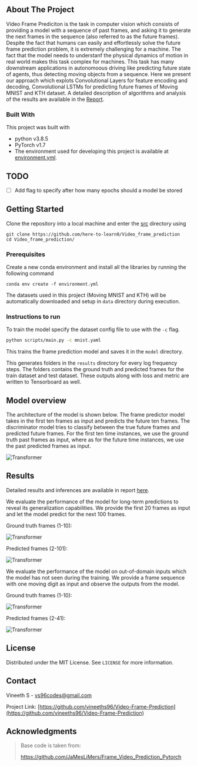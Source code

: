 
<!-- ABOUT THE PROJECT -->

## About The Project 

Video Frame Prediciton is the task in computer vision which consists of providing a model with a sequence of past frames, and asking it to generate the next frames in the sequence (also referred to as the future frames). Despite the fact that humans can easily and effortlessly solve the future frame prediction problem, it is extremely challenging for a machine. The fact that the model needs to understanf the physical dynamics of motion in real world makes this task complex for machines. This task has many downstream applications in autonomoous driving like predicting future state of agents, thus detecting moving objects from a sequence. Here we present our approach which explots Convolutional Layers for feature encoding and decoding, Convolutional LSTMs for predicting future frames of Moving MNIST and KTH dataset. A detailed description of algorithms and analysis of the results are available in the [Report](). 
<!-- Add pdf link here -->



### Built With
This project was built with 

* python v3.8.5
* PyTorch v1.7
* The environment used for developing this project is available at [environment.yml](environment.yml).


## TODO

- [ ] Add flag to specify after how many epochs should a model be stored


<!-- GETTING STARTED -->

## Getting Started

Clone the repository into a local machine and enter the [src](src) directory using

```shell
git clone https://github.com/here-to-learn0/Video_frame_prediction
cd Video_frame_prediction/
```

### Prerequisites

Create a new conda environment and install all the libraries by running the following command

```shell
conda env create -f environment.yml
```

The datasets used in this project (Moving MNIST and KTH) will be automatically downloaded and setup in `data` directory during execution.



### Instructions to run

To train the model specify the dataset config file to use with the `-c` flag. 

```sh
python scripts/main.py -c mnist.yaml 
```


This trains the frame prediction model and saves it in the `model` directory.

This generates folders in the `results` directory for every log frequency steps. The folders contains the ground truth and predicted frames for the train dataset and test dataset. These outputs along with loss and metric are written to Tensorboard as well.




## Model overview

The architecture of the model is shown below. The frame predictor model takes in the first ten frames as input and predicts the future ten frames. The
discriminator model tries to classify between the true future frames and predicted future frames. For the first ten time instances, we use the ground truth past frames as input, where as for the future time instances, we use the past predicted frames as input.

![Transformer](./docs/readme/stconv.jpg)



<!-- RESULTS -->

## Results

Detailed results and inferences are available in report [here](./docs/report.pdf).

We evaluate the performance of the model for long-term predictions to reveal its generalization capabilities. We provide the first 20 frames as input and let the model predict for the next 100 frames. 

Ground truth frames (1-10):

![Transformer](./docs/readme/results_1.png)

Predicted frames (2-101):

![Transformer](./docs/readme/results_11.png)



We evaluate the performance of the model on out-of-domain inputs which the model has not seen during the training. We provide a frame sequence with one moving digit as input and observe the outputs from the model.

Ground truth frames (1-10):

![Transformer](./docs/readme/results_6.png)

Predicted frames (2-41):

![Transformer](./docs/readme/results_61.png)



<!-- LICENSE -->

## License

Distributed under the MIT License. See `LICENSE` for more information.


<!-- CONTACT -->

## Contact

Vineeth S - vs96codes@gmail.com

Project Link: [https://github.com/vineeths96/Video-Frame-Prediction](https://github.com/vineeths96/Video-Frame-Prediction)



## Acknowledgments

> Base code is taken from:
>
> https://github.com/JaMesLiMers/Frame_Video_Prediction_Pytorch


<!-- MARKDOWN LINKS & IMAGES -->
<!-- https://www.markdownguide.org/basic-syntax/#reference-style-links -->
<!-- 
[contributors-shield]: https://img.shields.io/github/contributors/vineeths96/Video-Frame-Prediction.svg?style=flat-square
[contributors-url]: https://github.com/vineeths96/Video-Frame-Prediction/graphs/contributors
[forks-shield]: https://img.shields.io/github/forks/vineeths96/Video-Frame-Prediction.svg?style=flat-square
[forks-url]: https://github.com/vineeths96/Video-Frame-Prediction/network/members
[stars-shield]: https://img.shields.io/github/stars/vineeths96/Video-Frame-Prediction.svg?style=flat-square
[stars-url]: https://github.com/vineeths96/Video-Frame-Prediction/stargazers
[issues-shield]: https://img.shields.io/github/issues/vineeths96/Video-Frame-Prediction.svg?style=flat-square
[issues-url]: https://github.com/vineeths96/Video-Frame-Prediction/issues
[license-shield]: https://img.shields.io/badge/License-MIT-yellow.svg
[license-url]: https://github.com/vineeths96/Video-Frame-Prediction/blob/master/LICENSE
[linkedin-shield]: https://img.shields.io/badge/-LinkedIn-black.svg?style=flat-square&logo=linkedin&colorB=555
[linkedin-url]: https://linkedin.com/in/vineeths -->
